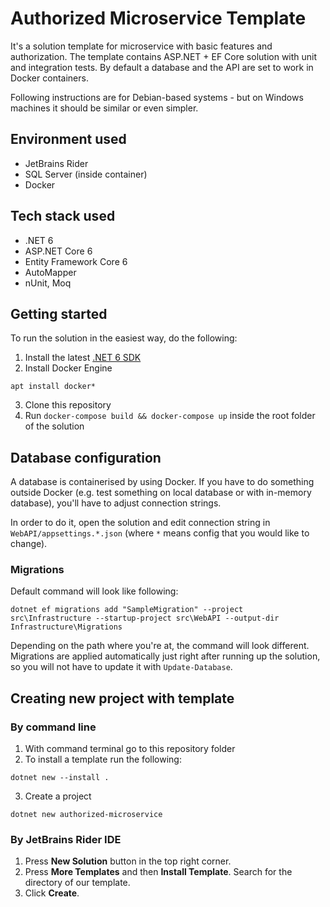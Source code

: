 # Authorized Microservice Template
It's a solution template for microservice with basic features and authorization. The template contains ASP.NET + EF Core solution with unit and integration tests. By default a database and the API are set to work in Docker containers.

Following instructions are for Debian-based systems - but on Windows machines it should be similar or even simpler. 

## Environment used
- JetBrains Rider
- SQL Server (inside container)
- Docker

## Tech stack used
- .NET 6
- ASP.NET Core 6
- Entity Framework Core 6
- AutoMapper
- nUnit, Moq

## Getting started

To run the solution in the easiest way, do the following:

1. Install the latest [.NET 6 SDK](https://dotnet.microsoft.com/en-us/download/dotnet/6.0)
2. Install Docker Engine
  ```
  apt install docker*
  ```
3. Clone this repository
4. Run `docker-compose build && docker-compose up` inside the root folder of the solution

## Database configuration
A database is containerised by using Docker. If you have to do something outside Docker (e.g. test something on local database or with in-memory database), you'll have to adjust connection strings.

In order to do it, open the solution and edit connection string in `WebAPI/appsettings.*.json` (where `*` means config that you would like to change).

### Migrations
Default command will look like following:

```
dotnet ef migrations add "SampleMigration" --project src\Infrastructure --startup-project src\WebAPI --output-dir Infrastructure\Migrations
```

Depending on the path where you're at, the command will look different.
Migrations are applied automatically just right after running up the solution, so you will not have to update it with `Update-Database`.

## Creating new project with template

### By command line

1. With command terminal go to this repository folder
2. To install a template run the following:
```
dotnet new --install .
```
3. Create a project
```
dotnet new authorized-microservice
```

### By JetBrains Rider IDE
1. Press **New Solution** button in the top right corner.
2. Press **More Templates** and then **Install Template**. Search for the directory of our template.
3. Click **Create**.

